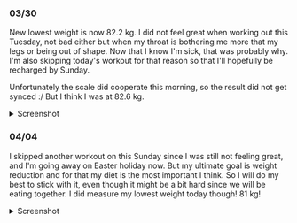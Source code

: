### 03/30
New lowest weight is now 82.2 kg. I did not feel great when working out this Tuesday, not bad either but when my throat is bothering me more that my legs or being out of shape. Now that I know I'm sick, that was probably why. I'm also skipping today's workout for that reason so that I'll hopefully be recharged by Sunday.

Unfortunately the scale did cooperate this morning, so the result did not get synced :/ But I think I was at 82.6 kg.

<details>
	<summary>Screenshot</summary>
	<img src="https://media.discordapp.net/attachments/810551417043419170/1091100918793121902/Screenshot_20230330-224437.png?width=642&height=1390" />
</details>

### 04/04
I skipped another workout on this Sunday since I was still not feeling great, and I'm going away on Easter holiday now. But my ultimate goal is weight reduction and for that my diet is the most important I think. So I will do my best to stick with it, even though it might be a bit hard since we will be eating together. I did measure my lowest weight today though! 81 kg!

<details>
	<summary>Screenshot</summary>
	<img src="https://media.discordapp.net/attachments/810551417043419170/1091100918793121902/Screenshot_20230330-224437.png?width=642&height=1390" />
</details>
